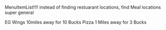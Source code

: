 MenuItemList!!!!
instead of finding restuarant locations, find Meal locations super general

EG
Wings 10miles away for 10 Bucks
Pizza 1 Miles away for 3 Bucks
